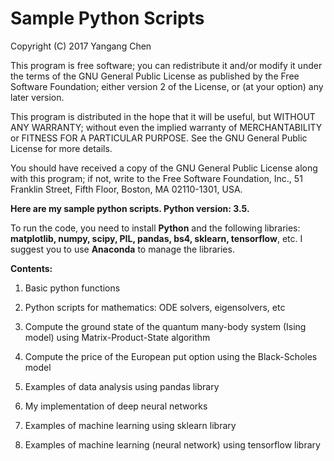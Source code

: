 # Sample Python Scripts

Copyright (C) 2017  Yangang Chen

This program is free software; you can redistribute it and/or
modify it under the terms of the GNU General Public License
as published by the Free Software Foundation; either version 2
of the License, or (at your option) any later version.

This program is distributed in the hope that it will be useful,
but WITHOUT ANY WARRANTY; without even the implied warranty of
MERCHANTABILITY or FITNESS FOR A PARTICULAR PURPOSE.  See the
GNU General Public License for more details.

You should have received a copy of the GNU General Public License
along with this program; if not, write to the Free Software
Foundation, Inc., 51 Franklin Street, Fifth Floor, Boston, MA  02110-1301, USA.

**Here are my sample python scripts. Python version: 3.5.**

To run the code, you need to install **Python** and the following libraries: **matplotlib, numpy, scipy, PIL, pandas, bs4, sklearn, tensorflow**, etc. I suggest you to use **Anaconda** to manage the libraries.

**Contents:**

1. Basic python functions

2. Python scripts for mathematics: ODE solvers, eigensolvers, etc

3. Compute the ground state of the quantum many-body system (Ising model) using Matrix-Product-State algorithm

4. Compute the price of the European put option using the Black-Scholes model

5. Examples of data analysis using pandas library

6. My implementation of deep neural networks

7. Examples of machine learning using sklearn library

8. Examples of machine learning (neural network) using tensorflow library
